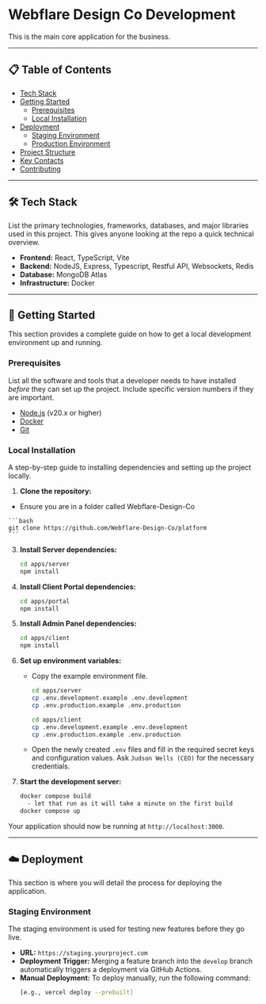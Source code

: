 # Webflare Design Co Development

This is the main core application for the business. 

---

## 📋 Table of Contents

- [Tech Stack](#-tech-stack)
- [Getting Started](#-getting-started)
  - [Prerequisites](#prerequisites)
  - [Local Installation](#local-installation)
- [Deployment](#-deployment)
  - [Staging Environment](#staging-environment)
  - [Production Environment](#production-environment)
- [Project Structure](#-project-structure)
- [Key Contacts](#-key-contacts)
- [Contributing](#-contributing)

---

## 🛠️ Tech Stack

List the primary technologies, frameworks, databases, and major libraries used in this project. This gives anyone looking at the repo a quick technical overview.

- **Frontend:** React, TypeScript, Vite
- **Backend:** NodeJS, Express, Typescript, Restful API, Websockets, Redis
- **Database:** MongoDB Atlas
- **Infrastructure:** Docker

---

## 🚀 Getting Started

This section provides a complete guide on how to get a local development environment up and running.

### Prerequisites

List all the software and tools that a developer needs to have installed *before* they can set up the project. Include specific version numbers if they are important.

- [Node.js](https://nodejs.org/) (v20.x or higher)
- [Docker](https://www.docker.com/products/docker-desktop/)
- [Git](https://git-scm.com/)

### Local Installation

A step-by-step guide to installing dependencies and setting up the project locally.

1.  **Clone the repository:**
   - Ensure you are in a folder called Webflare-Design-Co

    ```bash
    git clone https://github.com/Webflare-Design-Co/platform
    ```

3.  **Install Server dependencies:**
    ```bash
    cd apps/server
    npm install
    ```
4.  **Install Client Portal dependencies:**
    ```bash
    cd apps/portal
    npm install
    ```

5.  **Install Admin Panel dependencies:**
    ```bash
    cd apps/client
    npm install
    ```

6.  **Set up environment variables:**
    - Copy the example environment file.
      ```bash
      cd apps/server
      cp .env.development.example .env.development
      cp .env.production.example .env.production
      ```

      ```bash
      cd apps/client
      cp .env.development.example .env.development
      cp .env.production.example .env.production
      ```
    - Open the newly created `.env` files and fill in the required secret keys and configuration values. Ask `Judson Wells (CEO)` for the necessary credentials.

7.  **Start the development server:**
    ```bash
    docker compose build
      - let that run as it will take a minute on the first build
    docker compose up
    ```

Your application should now be running at `http://localhost:3000`.

---

## ☁️ Deployment

This section is where you will detail the process for deploying the application.

### Staging Environment

The staging environment is used for testing new features before they go live.

- **URL:** `https://staging.yourproject.com`
- **Deployment Trigger:** Merging a feature branch into the `develop` branch automatically triggers a deployment via GitHub Actions.
- **Manual Deployment:** To deploy manually, run the following command:
  ```bash
  [e.g., vercel deploy --prebuilt]
